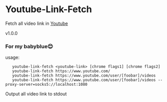 # Youtube-Link-Fetch
Fetch all video link in [Youtube](https://www.youtube.com/)   

v1.0.0

### For my babyblue😊

usage:  
```
   youtube-link-fetch <youtube-link> [chrome flags1] [chrome flags2]
   youtube-link-fetch https://www.youtube.com/
   youtube-link-fetch https://www.youtube.com/user/[foobar]/videos
   youtube-link-fetch https://www.youtube.com/user/[foobar]/videos --proxy-server=socks5://localhost:1080
```

Output all video link to stdout
